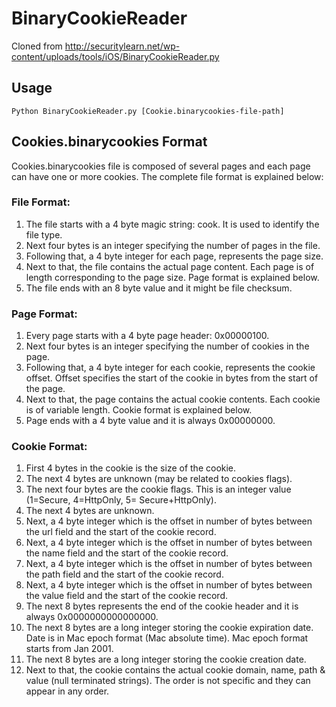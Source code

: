 # BinaryCookieReader

Cloned from http://securitylearn.net/wp-content/uploads/tools/iOS/BinaryCookieReader.py

## Usage

`
Python BinaryCookieReader.py [Cookie.binarycookies-file-path]
`

## Cookies.binarycookies Format

Cookies.binarycookies file is composed of several pages and each page can have one or more cookies. The complete file format is explained below:

### File Format:
1. The file starts with a 4 byte magic string: cook. It is used to identify the file type.
2. Next four bytes is an integer specifying the number of pages in the file.
3. Following that, a 4 byte integer for each page, represents the page size.
4. Next to that, the file contains the actual page content. Each page is of length corresponding to the page size. Page format is explained below.
5. The file ends with an 8 byte value and it might be file checksum.



### Page Format:
1. Every page starts with a 4 byte page header: 0x00000100.
2. Next four bytes is an integer specifying the number of cookies in the page.
3. Following that, a 4 byte integer for each cookie, represents the cookie offset. Offset specifies the start of the cookie in bytes from the start of the page.
4. Next to that, the page contains the actual cookie contents. Each cookie is of variable length. Cookie format is explained below.
5. Page ends with a 4 byte value and it is always 0x00000000.

### Cookie Format:
1. First 4 bytes in the cookie is the size of the cookie.
2. The next 4 bytes are unknown (may be related to cookies flags).
3. The next four bytes are the cookie flags. This is an integer value (1=Secure, 4=HttpOnly, 5= Secure+HttpOnly).
4. The next 4 bytes are unknown.
5. Next, a 4 byte integer which is the offset in number of bytes between the url field and the start of the cookie record.
6. Next, a 4 byte integer which is the offset in number of bytes between the name field and the start of the cookie record.
7. Next, a 4 byte integer which is the offset in number of bytes between the path field and the start of the cookie record.
8. Next, a 4 byte integer which is the offset in number of bytes between the value field and the start of the cookie record.
9. The next 8 bytes represents the end of the cookie header and it is always 0x0000000000000000.
10. The next 8 bytes are a long integer storing the cookie expiration date. Date is in Mac epoch format (Mac absolute time). Mac epoch format starts from Jan 2001.
11. The next 8 bytes are a long integer storing the cookie creation date.
12. Next to that, the cookie contains the actual cookie domain, name, path & value (null terminated strings). The order is not specific and they can appear in any order.
